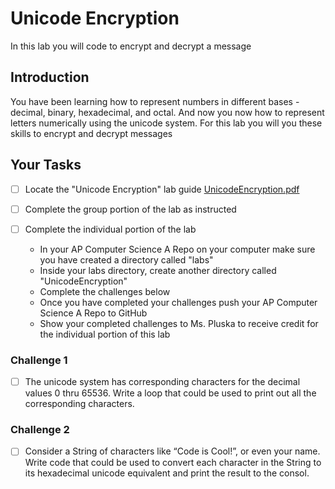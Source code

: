 # Unicode Encryption
In this lab you will code to encrypt and decrypt a message 

## Introduction
You have been learning how to represent numbers in different bases - decimal, binary, hexadecimal, and octal.  And now you now how to represent letters numerically using the unicode system.  For this lab you will you these skills to encrypt and decrypt messages

## Your Tasks

- [ ] Locate the "Unicode Encryption" lab guide [UnicodeEncryption.pdf](UnicodeEncryption.pdf)

- [ ] Complete the group portion of the lab as instructed

- [ ] Complete the individual portion of the lab

	* In your AP Computer Science A Repo on your computer make sure you have created a directory called "labs"
	* Inside your labs directory, create another directory called "UnicodeEncryption"
	* Complete the challenges below
	* Once you have completed your challenges push your AP Computer Science A Repo to GitHub
	* Show your completed challenges to Ms. Pluska to receive credit for the individual portion of this lab

### Challenge 1

- [ ] The unicode system has corresponding characters for the decimal values 0 thru 65536.  Write a loop that could be used to print out all the corresponding characters.

### Challenge 2

- [ ] Consider a String of characters like “Code is Cool!”, or even your name.  Write code that could be used to convert each character in the String to its hexadecimal unicode equivalent and print the result to the consol.
























